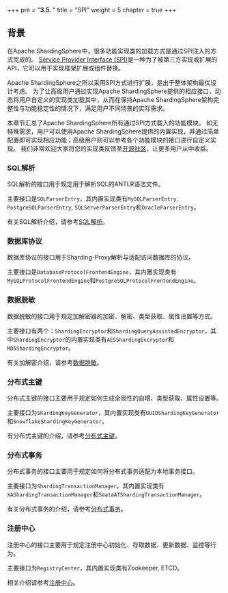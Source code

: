 +++
pre = "<b>3.5. </b>"
title = "SPI"
weight = 5
chapter = true
+++

## 背景

在Apache ShardingSphere中，很多功能实现类的加载方式是通过SPI注入的方式完成的。
[Service Provider Interface (SPI)](https://docs.oracle.com/javase/tutorial/sound/SPI-intro.html)是一种为了被第三方实现或扩展的API，它可以用于实现框架扩展或组件替换。

Apache ShardingSphere之所以采用SPI方式进行扩展，是出于整体架构最优设计考虑。
为了让高级用户通过实现Apache ShardingSphere提供的相应接口，动态将用户自定义的实现类加载其中，从而在保持Apache ShardingSphere架构完整性与功能稳定性的情况下，满足用户不同场景的实际需求。

本章节汇总了Apache ShardingSphere所有通过SPI方式载入的功能模块。
如无特殊需求，用户可以使用Apache ShardingSphere提供的内置实现，并通过简单配置即可实现相应功能；高级用户则可以参考各个功能模块的接口进行自定义实现。
我们非常欢迎大家将您的实现类反馈至[开源社区](https://github.com/apache/incubator-shardingsphere/pulls)，让更多用户从中收益。

### SQL解析

SQL解析的接口用于规定用于解析SQL的ANTLR语法文件。

主要接口是`SQLParserEntry`，其内置实现类有`MySQLParserEntry`, `PostgreSQLParserEntry`, `SQLServerParserEntry`和`OracleParserEntry`。

有关SQL解析介绍，请参考[SQL解析](/cn/features/sharding/principle/parse/)。

### 数据库协议

数据库协议的接口用于Sharding-Proxy解析与适配访问数据库的协议。

主要接口是`DatabaseProtocolFrontendEngine`，其内置实现类有`MySQLProtocolFrontendEngine`和`PostgreSQLProtocolFrontendEngine`。

### 数据脱敏

数据脱敏的接口用于规定加解密器的加密、解密、类型获取、属性设置等方式。

主要接口有两个：`ShardingEncryptor`和`ShardingQueryAssistedEncryptor`，其中`ShardingEncryptor`的内置实现类有`AESShardingEncryptor`和`MD5ShardingEncryptor`。

有关加解密介绍，请参考[数据脱敏](/cn/features/orchestration/encrypt/)。

### 分布式主键

分布式主键的接口主要用于规定如何生成全局性的自增、类型获取、属性设置等。

主要接口为`ShardingKeyGenerator`，其内置实现类有`UUIDShardingKeyGenerator`和`SnowflakeShardingKeyGenerator`。

有分布式主键的介绍，请参考[分布式主键](/cn/features/sharding/other-features/key-generator/)。

### 分布式事务

分布式事务的接口主要用于规定如何将分布式事务适配为本地事务接口。

主要接口为`ShardingTransactionManager`，其内置实现类有`XAShardingTransactionManager`和`SeataATShardingTransactionManager`。

有关分布式事务的介绍，请参考[分布式事务](/cn/features/transaction/)。

### 注册中心

注册中心的接口主要用于规定注册中心初始化、存取数据、更新数据、监控等行为。

主要接口为`RegistryCenter`，其内置实现类有Zookeeper, ETCD。

相关介绍请参考[注册中心](/cn/features/orchestration/supported-registry-repo/)。
